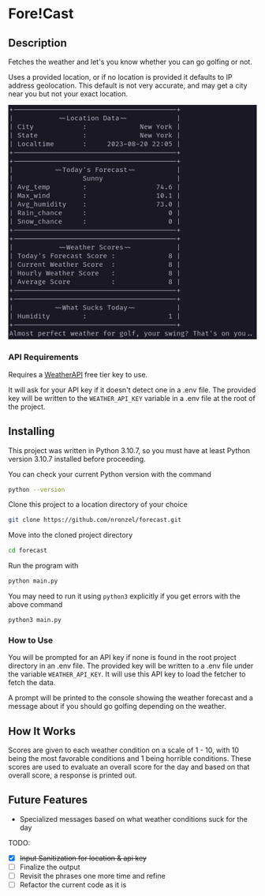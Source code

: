 # Fore!Cast

## Description

Fetches the weather and let's you know whether you can go golfing or not.

Uses a provided location, or if no location is provided it defaults to IP
address geolocation. This default is not very accurate, and may get a city near
you but not your exact location.

![screenshot](./output.png)

### API Requirements

Requires a [WeatherAPI](https://www.weatherapi.com/) free tier key to use.

It will ask for your API key if it doesn't detect one in a .env file. The
provided key will be written to the `WEATHER_API_KEY` variable in a .env file
at the root of the project.

## Installing

This project was written in Python 3.10.7, so you must have at least Python
version 3.10.7 installed before proceeding.

You can check your current Python version with the command

```bash
python --version
```

Clone this project to a location directory of your choice

```bash
git clone https://github.com/nronzel/forecast.git
```

Move into the cloned project directory

```bash
cd forecast
```

Run the program with

```bash
python main.py
```

You may need to run it using `python3` explicitly if you get errors with the
above command

```bash
python3 main.py
```

### How to Use

You will be prompted for an API key if none is found in the root project directory
in an .env file. The provided key will be written to a .env file under the variable
`WEATHER_API_KEY`. It will use this API key to load the fetcher to fetch the data.

A prompt will be printed to the console showing the weather forecast and a
message about if you should go golfing depending on the weather.

## How It Works

Scores are given to each weather condition on a scale of 1 - 10, with 10 being
the most favorable conditions and 1 being horrible conditions. These scores are
used to evaluate an overall score for the day and based on that overall score,
a response is printed out.

## Future Features
- Specialized messages based on what weather conditions suck for the day

TODO:

- [x] ~~Input Sanitization for location & api key~~
- [ ] Finalize the output
- [ ] Revisit the phrases one more time and refine
- [ ] Refactor the current code as it is
